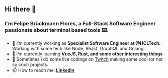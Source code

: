 ## Hi there 👋

### I'm **Felipe Brückmann Flores**, a Full-Stack Software Engineer passionate about terminal based tools ⌨️.

- 🔭 I’m currently working as **Specialist Software Engineer at @HCLTech.** Working with some tech like Node, React, GraphQL and Golang.
- 🌱 I’m currently learning **VueJS, Rust, and some other interesting things**
- :movie_camera:	Sometimes i do some live codings on [Twitch](https://www.twitch.tv/brxckmann) making some cool (or not so cool) projects.
- 📫 How to reach me: **[Linkedin](https://www.linkedin.com/in/felipefloress/)**
